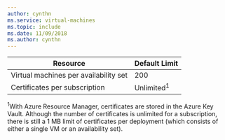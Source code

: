 ```yaml
---
author: cynthn
ms.service: virtual-machines
ms.topic: include
ms.date: 11/09/2018	
ms.author: cynthn
---
```

| Resource | Default Limit |
| --- | --- |
| Virtual machines per availability set | 200 |
| Certificates per subscription |Unlimited<sup>1</sup> |

<sup>1</sup>With Azure Resource Manager, certificates are stored in the Azure Key Vault. Although the number of certificates is unlimited for a subscription, there is still a 1 MB limit of certificates per deployment (which consists of either a single VM or an availability set).

